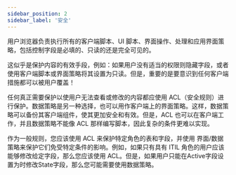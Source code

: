 ```yaml
---
sidebar_position: 2
sidebar_label: '安全'
---
```

用户浏览器负责执行所有的客户端脚本、UI 脚本、界面操作、处理和应用界面策略，包括控制字段是必填的、只读的还是完全可见的。

这似乎是保护内容的有效手段，例如：如果用户没有适当的权限则隐藏字段，或者使用客户端脚本或界面策略将其设置为只读。但是，重要的是要意识到任何客户端措施都可以被用户覆盖！

任何真正需要保护以使用户无法查看或修改的内容都应使用 ACL（安全规则）进行保护。数据策略是另一种选择，也可以用作客户端上的界面策略。这样，数据策略可以备份其客户端组件，使其更加安全和有效。但是，ACL 也可以在客户端工作，并且数据策略不能像 ACL 那样编写脚本，因此复杂的条件更难以实现。

作为一般规则，您应该使用 ACL 来保护特定角色的表和字段，并使用 界面/数据策略来保护它们免受特定条件的影响。例如，如果只有具有 ITIL 角色的用户应该能够修改给定字段，那么您应该使用 ACL。但是，如果用户只能在Active字段设置为时修改State字段，那么您可能需要使用数据策略。